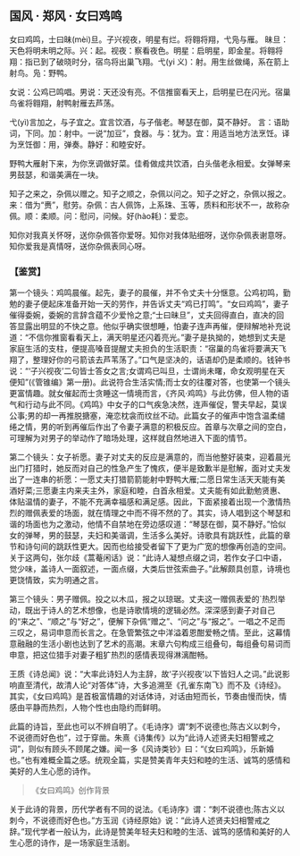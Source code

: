 ## 国风 · 郑风 · 女曰鸡鸣　

<link href="../../../css/style.css" rel="stylesheet" type="text/css" />

<div class="p">

女曰鸡鸣，士曰昧(mèi)旦。子兴视夜，明星有烂。将翱将翔，弋凫与雁。
<span class="comment">
昧旦：天色将明未明之际。兴：起。视夜：察看夜色。明星：启明星，即金星。将翱将翔：指已到了破晓时分，宿鸟将出巢飞翔。弋(yi 义)：射。用生丝做绳，系在箭上射鸟。凫：野鸭。
</span>

<div class="translation">

女说：公鸡已鸣唱。男说：天还没有亮。不信推窗看天上，启明星已在闪光。宿巢鸟雀将翱翔，射鸭射雁去芦荡。

</div>

弋(yì)言加之，与子宜之。宜言饮酒，与子偕老。琴瑟在御，莫不静好。
<span class="comment">
言：语助词，下同。加：射中。一说“加豆”，食器。与：犹为。宜：用适当地方法烹饪。译为烹饪御：用，弹奏。静好：和睦安好。
</span>

<div class="translation">

野鸭大雁射下来，为你烹调做好菜。佳肴做成共饮酒，白头偕老永相爱。女弹琴来男鼓瑟，和谐美满在一块。

</div>

知子之来之，杂佩以赠之。知子之顺之，杂佩以问之。知子之好之，杂佩以报之。
<span class="comment">
来：借为“赉”，慰劳。杂佩：古人佩饰，上系珠、玉等，质料和形状不一，故称杂佩。顺：柔顺。问：慰问，问候。好(hào耗)：爱恋。
</span>

<div class="translation">

知你对我真关怀呀，送你杂佩答你爱呀。知你对我体贴细呀，送你杂佩表谢意呀。知你爱我是真情呀，送你杂佩表同心呀。

</div>

### 【鉴赏】

第一个镜头：鸡鸣晨催。起先，妻子的晨催，并不令丈夫十分惬意。公鸡初鸣，勤勉的妻子便起床准备开始一天的劳作，并告诉丈夫“鸡已打鸣”。“女曰鸡鸣”，妻子催得委婉，委婉的言辞含蕴不少爱怜之意;“士曰昧旦”，丈夫回得直白，直决的回答显露出明显的不快之意。他似乎确实很想睡，怕妻子连声再催，便辩解地补充说道：“不信你推窗看看天上，满天明星还闪着亮光。”妻子是执拗的，她想到丈夫是家庭生活的支柱，便提高嗓音提醒丈夫担负的生活职责：“宿巢的鸟雀将要满天飞翔了，整理好你的弓箭该去芦苇荡了。”口气是坚决的，话语却仍是柔顺的。钱钟书说：“‘子兴视夜’二句皆士答女之言;女谓鸡已叫旦，士谓尚未曙，命女观明星在天便知”(《管锥编》第一册)。此说符合生活实情;而士女的往覆对答，也使第一个镜头更富情趣。就女催起而士贪睡这一情境而言，《齐风·鸡鸣》与此仿佛，但人物的语气和行动与此不同。《鸡鸣》中女子的口气疾急决然，连声催促，警夫早起，莫误公事;男的却一再推脱搪塞，淹恋枕衾而纹丝不动。此篇女子的催声中饱含温柔缱绻之情，男的听到再催后作出了令妻子满意的积极反应。首章与次章之间的空白，可理解为对男子的举动作了暗场处理，这样就自然地进入下面的情节。

第二个镜头：女子祈愿。妻子对丈夫的反应是满意的，而当他整好装束，迎着晨光出门打猎时，她反而对自己的性急产生了愧疚，便半是致歉半是慰解，面对丈夫发出了一连串的祈愿：一愿丈夫打猎箭箭能射中野鸭大雁;二愿日常生活天天能有美酒好菜;三愿妻主内来夫主外，家庭和睦，白首永相爱。丈夫能有如此勤勉贤惠、体贴温情的妻子，不能不充满幸福感和满足感。因此，下面紧接着出现一个激情热烈的赠佩表爱的场面，就在情理之中而不得不然的了。其实，诗人唱到这个琴瑟和谐的场面也为之激动，他情不自禁地在旁边感叹道：“琴瑟在御，莫不静好。”恰似女的弹琴，男的鼓瑟，夫妇和美谐调，生活多么美好。诗歌具有跳跃性，此篇的章节和诗句间的跳跃性更大。因而也给接受者留下了更为广宽的想像再创造的空间。关于这两句，张尔歧《蒿菴闲话》说：“此诗人凝想点缀之词，若作女子口中语，觉少味，盖诗人一面叙述，一面点缀，大类后世弦索曲子。”此解颇具创意，诗境也更饶情致，实为明通之言。

第三个镜头：男子赠佩。投之以木瓜，报之以琼琚。丈夫这一赠佩表爱的`热烈举动，既出于诗人的艺术想像，也是诗歌情境的逻辑必然。深深感到妻子对自己的“来之”、“顺之”与“好之”，便解下杂佩“赠之”、“问之”与“报之”。一唱之不足而三叹之，易词申意而长言之。在急管繁弦之中洋溢着恩酣爱畅之情。至此，这幕情意融融的生活小剧也达到了艺术的高潮。末章六句构成三组叠句，每组叠句易词而申意，把这位猎手对妻子粗犷热烈的感情表现得淋漓酣畅。

王质《诗总闻》说：“大率此诗妇人为主辞，故‘子兴视夜’以下皆妇人之词。”此说影响直至清代，故清人论“对答体”诗，大多追溯至《孔雀东南飞》而不及《诗经》。其实，《女曰鸡鸣》是首极富情趣的对话体诗，对话由短而长，节奏由慢而快，情感由平静而热烈，人物个性也由隐约而鲜明。

此篇的诗旨，至此也可以不辨自明了。《毛诗序》谓“刺不说德也;陈古义以刺今，不说德而好色也”，过于穿凿。朱熹《诗集传》以为“此诗人述贤夫妇相警戒之词”，则似有顾头不顾尾之嫌。闻一多《风诗类钞》曰：“《女曰鸡鸣》，乐新婚也。”也有难概全篇之感。统观全篇，实是赞美青年夫妇和睦的生活、诚笃的感情和美好的人生心愿的诗作。

> 《女曰鸡鸣》创作背景

关于此诗的背景，历代学者有不同的说法。《毛诗序》谓：“刺不说德也;陈古义以刺今，不说德而好色也。”方玉润《诗经原始》说：“此诗人述贤夫妇相警戒之辞。”现代学者一般认为，此诗是赞美年轻夫妇和睦的生活、诚笃的感情和美好的人生心愿的诗作，是一场家庭生活剧。
